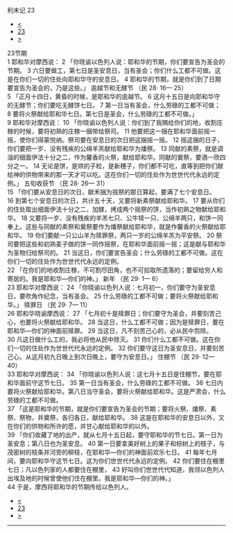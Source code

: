 ﻿





 利未记 23




* [<](bible/LEV22.md)
* [23](bible/LEV.md)
* [>](bible/LEV24.md)



 
23节期  
1 耶和华对摩西说： 
2 「你晓谕以色列人说：耶和华的节期，你们要宣告为圣会的节期。 
3 六日要做工，第七日是圣安息日，当有圣会；你们什么工都不可做。这是在你们一切的住处向耶和华守的安息日。 
4 耶和华的节期，就是你们到了日期要宣告为圣会的，乃是这些。」 逾越节和无酵节 （民
28·
16—
25）  
5 「正月十四日，黄昏的时候，是耶和华的逾越节。 
6 这月十五日是向耶和华守的无酵节；你们要吃无酵饼七日。 
7 第一日当有圣会，什么劳碌的工都不可做； 
8 要将火祭献给耶和华七日。第七日是圣会，什么劳碌的工都不可做。」  
9 耶和华对摩西说： 
10 「你晓谕以色列人说：你们到了我赐给你们的地，收割庄稼的时候，要将初熟的庄稼一捆带给祭司。 
11 他要把这一捆在耶和华面前摇一摇，使你们得蒙悦纳。祭司要在安息日的次日把这捆摇一摇。 
12 摇这捆的日子，你们要把一岁、没有残疾的公绵羊羔献给耶和华为燔祭。 
13 同献的素祭，就是调油的细面伊法十分之二，作为馨香的火祭，献给耶和华。同献的奠祭，要酒一欣四分之一。 
14 无论是饼，是烘的子粒，是新穗子，你们都不可吃，直等到把你们献给神的供物带来的那一天才可以吃。这在你们一切的住处作为世世代代永远的定例。」 五旬收获节 （民
28·
26—
31）  
15 「你们要从安息日的次日，献禾捆为摇祭的那日算起，要满了七个安息日。 
16 到第七个安息日的次日，共计五十天，又要将新素祭献给耶和华。 
17 要从你们的住处取出细面伊法十分之二，加酵，烤成两个摇祭的饼，当作初熟之物献给耶和华。 
18 又要将一岁、没有残疾的羊羔七只、公牛犊一只、公绵羊两只，和饼一同奉上。这些与同献的素祭和奠祭要作为燔祭献给耶和华，就是作馨香的火祭献给耶和华。 
19 你们要献一只公山羊为赎罪祭，两只一岁的公绵羊羔为平安祭。 
20 祭司要把这些和初熟麦子做的饼一同作摇祭，在耶和华面前摇一摇；这是献与耶和华为圣物归给祭司的。 
21 当这日，你们要宣告圣会；什么劳碌的工都不可做。这在你们一切的住处作为世世代代永远的定例。  
22 「在你们的地收割庄稼，不可割尽田角，也不可拾取所遗落的；要留给穷人和寄居的。我是耶和华—你们的神。」 新年 （民
29·
1—
6）  
23 耶和华对摩西说： 
24 「你晓谕以色列人说：七月初一，你们要守为圣安息日，要吹角作纪念，当有圣会。 
25 什么劳碌的工都不可做；要将火祭献给耶和华。」 赎罪日 （民
29·
7—
11）  
26 耶和华晓谕摩西说： 
27 「七月初十是赎罪日；你们要守为圣会，并要刻苦己心，也要将火祭献给耶和华。 
28 当这日，什么工都不可做；因为是赎罪日，要在耶和华—你们的神面前赎罪。 
29 当这日，凡不刻苦己心的，必从民中剪除。 
30 凡这日做什么工的，我必将他从民中除灭。 
31 你们什么工都不可做。这在你们一切的住处作为世世代代永远的定例。 
32 你们要守这日为圣安息日，并要刻苦己心。从这月初九日晚上到次日晚上，要守为安息日。」 住棚节 （民
29·
12—
40）  
33 耶和华对摩西说： 
34 「你晓谕以色列人说：这七月十五日是住棚节，要在耶和华面前守这节七日。 
35 第一日当有圣会，什么劳碌的工都不可做。 
36 七日内要将火祭献给耶和华。第八日当守圣会，要将火祭献给耶和华。这是严肃会，什么劳碌的工都不可做。  
37 「这是耶和华的节期，就是你们要宣告为圣会的节期；要将火祭、燔祭、素祭、祭物，并奠祭，各归各日，献给耶和华。 
38 这是在耶和华的安息日以外，又在你们的供物和所许的愿，并甘心献给耶和华的以外。  
39 「你们收藏了地的出产，就从七月十五日起，要守耶和华的节七日。第一日为圣安息；第八日也为圣安息。 
40 第一日要拿美好树上的果子和棕树上的枝子，与茂密树的枝条并河旁的柳枝，在耶和华—你们的神面前欢乐七日。 
41 每年七月间，要向耶和华守这节七日。这为你们世世代代永远的定例。 
42 你们要住在棚里七日；凡以色列家的人都要住在棚里， 
43 好叫你们世世代代知道，我领以色列人出埃及地的时候曾使他们住在棚里。我是耶和华—你们的神。」  
44 于是，摩西将耶和华的节期传给以色列人。 
* [<](bible/LEV22.md)
* [23](bible/LEV.md)
* [>](bible/LEV24.md)





---









